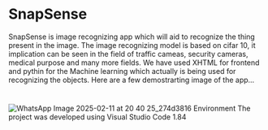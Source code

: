 # SnapSense
SnapSense is image recognizing app which will aid to recognize the thing present in the image.
The image recognizing model is based on cifar 10, it implication can be seen in the field of traffic cameas, security cameras, medical purpose and many more fields.
We have used XHTML for frontend and pythin for the Machine learning which actually is being used for recognizing the objects.
Here are a few demostrarting image of the app...
#
![WhatsApp Image 2025-02-11 at 20 40 25_274d3816](https://github.com/user-attachments/assets/a7d6d645-825c-4e17-96c7-9ccbfbf91973)
Environment
The project was developed using Visual Studio Code 1.84 
